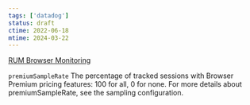```yaml
---
tags: ['datadog']
status: draft
ctime: 2022-06-18
mtime: 2024-03-22
---
```


[RUM Browser Monitoring](https://docs.datadoghq.com/real_user_monitoring/browser/)

`premiumSampleRate`
The percentage of tracked sessions with Browser Premium pricing features: 100 for all, 0 for none. For more details about premiumSampleRate, see the sampling configuration.